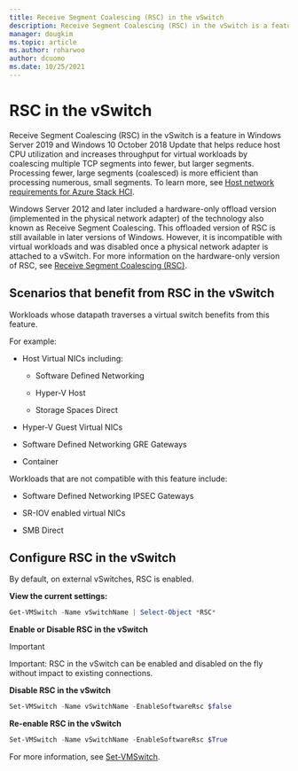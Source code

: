 ```yaml
---
title: Receive Segment Coalescing (RSC) in the vSwitch
description: Receive Segment Coalescing (RSC) in the vSwitch is a feature in Windows Server 2019 and Windows 10 October 2018 Update that helps reduce host CPU utilization and increases throughput for virtual workloads by coalescing multiple TCP segments into fewer, but larger segments. Processing fewer, large segments (coalesced) is more efficient than processing numerous, small segments.
manager: dougkim
ms.topic: article
ms.author: roharwoo
author: dcuomo
ms.date: 10/25/2021
---
```


# RSC in the vSwitch

>

Receive Segment Coalescing (RSC) in the vSwitch is a feature in Windows Server 2019 and Windows 10 October 2018 Update that helps reduce host CPU utilization and increases throughput for virtual workloads by coalescing multiple TCP segments into fewer, but larger segments. Processing fewer, large segments (coalesced) is more efficient than processing numerous, small segments. To learn more, see [Host network requirements for Azure Stack HCI](/azure/azure-local/concepts/host-network-requirements?context=/windows-server/context/windows-server-edge-networking).

Windows Server 2012 and later included a hardware-only offload version (implemented in the physical network adapter) of the technology also known as Receive Segment Coalescing. This offloaded version of RSC is still available in later versions of Windows. However, it is incompatible with virtual workloads and was disabled once a physical network adapter is attached to a vSwitch. For more information on the hardware-only version of RSC, see [Receive Segment Coalescing (RSC)](/previous-versions/windows/it-pro/windows-server-2012-R2-and-2012/hh997024(v=ws.11)).

## Scenarios that benefit from RSC in the vSwitch

Workloads whose datapath traverses a virtual switch benefits from this feature.

For example:

-   Host Virtual NICs including:

    -   Software Defined Networking

    -   Hyper-V Host

    -   Storage Spaces Direct

-   Hyper-V Guest Virtual NICs

-   Software Defined Networking GRE Gateways

-   Container

Workloads that are not compatible with this feature include:

-   Software Defined Networking IPSEC Gateways

-   SR-IOV enabled virtual NICs

-   SMB Direct

## Configure RSC in the vSwitch


By default, on external vSwitches, RSC is enabled.

**View the current settings:**

```PowerShell
Get-VMSwitch -Name vSwitchName | Select-Object *RSC*
```

**Enable or Disable RSC in the vSwitch**


>[!IMPORTANT]
>Important: RSC in the vSwitch can be enabled and disabled on the fly without impact to existing connections.


**Disable RSC in the vSwitch**

```PowerShell
Set-VMSwitch -Name vSwitchName -EnableSoftwareRsc $false
```

**Re-enable RSC in the vSwitch**

```PowerShell
Set-VMSwitch -Name vSwitchName -EnableSoftwareRsc $True
```
For more information, see [Set-VMSwitch](/powershell/module/hyper-v/set-vmswitch).
